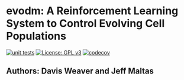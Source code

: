 # evodm: A Reinforcement Learning System to Control Evolving Cell Populations
<!---badges-->
[![unit tests](https://github.com/DavisWeaver/evo_dm/actions/workflows/tests.yml/badge.svg)](https://github.com/DavisWeaver/evo_dm/actions)
[![License: GPL v3](https://img.shields.io/badge/License-GPL%20v3-blue.svg)](https://www.gnu.org/licenses/gpl-3.0)
[![codecov](https://codecov.io/gh/DavisWeaver/evo_dm/branch/main/graph/badge.svg?token=ET8DJP3FI7)](https://codecov.io/gh/DavisWeaver/evo_dm)

<!---badges end-->

## Authors: Davis Weaver and Jeff Maltas
